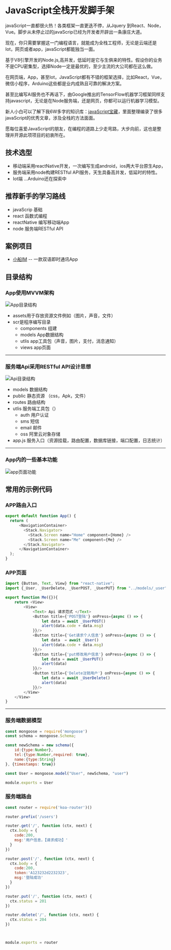 # JavaScript全栈开发脚手架

javaScript一直都很火热！各类框架一直更迭不停，从Jquery 到React、Node，Vue。脚步从未停止过的javaScrip已经为开发者开辟出一条康庄大道。 

现在，你只需要掌握这一门编程语言，就能成为全栈工程师，无论是云端还是Iot，网页或者app，javaScript都能独当一面。 

基于V8引擎开发的Node.js,高并发，低延时是它与生俱来的特性。假设你的业务不是CPU密集型，选择Node一定是最优的，至少主流的大公司都在这么做。

在网页端，App，甚至Iot，JavaScript都有不错的框架选择，比如React，Vue，微信小程序，Arduino这些都是业内成熟且可靠的解决方案。

甚至比编写AI服务也不再话下，由Google推出的TensorFlow机器学习框架同样支持javascript，无论是在Node服务端，还是网页，你都可以运行机器学习模型。

新人小白可以了解下我6W多字的知识库：[javaScript宝藏](https://www.yuque.com/u4015/ef4a0b)，里面整理编录了很多javaScript的优秀文章，涉及全栈的方法面面。

愿每位喜爱JavaScript的朋友，在编程的道路上少走弯路，大步向前，这也是整理并开源此项项目的初衷所在。



## 技术选型
* 移动端采用reactNative开发，一次编写生成android，ios两大平台原生App，
* 服务端采用node构建RESTful API服务，天生具备高并发，低延时的特性。
* Iot端 ...Arduino还在探索中

## 推荐新手的学习路线
* javaScrip 基础
* react 函数式编程
* reactNative 编写移动端App
* node 服务端RESTful API

## 案例项目
* [小船IM](https://www.boatim.top/) -- 一款双语即时通讯App

## 目录结构
### App使用MVVM架构
![App目录结构](https://boatim.top/img/App.png)
* assets用于存放资源文件例如（图片，声音，文件）
* scr是程序编写目录
  * components  组建
  * models App数据结构
  * utlis app工具包（声音，图片，支付，消息通知）
  * views app页面
***

### 服务端Api采用RESTful API设计思想
![Api目录结构](https://boatim.top/img/api.png)
* models 数据结构
* public 静态资源 （css，Apk，文件）
* routes 路由结构
* utlis 服务端工具包（）
  * auth 用户认证
  * sms 短信
  * email 邮件
  * oss 阿里云对象存储
* app.js 服务入口（资源挂载，路由配置，数据库链接，端口配置，日志统计）
***

### App内的一些基本功能
![app页面功能](https://boatim.top/img/apps.png)

### 

## 常用的示例代码
### APP路由入口
``` JavaScript
export default function App() {
  return (
      <NavigationContainer>
        <Stack.Navigator>
          <Stack.Screen name="Home" component={Home} />
          <Stack.Screen name="Me" component={Me} />
        </Stack.Navigator>
      </NavigationContainer>
  );
}
```

### APP页面
``` JavaScript
import {Button, Text, View} from "react-native";
import {_User, _UserDelete, _UserPOST, _UserPUT} from "../models/_user";

export function Me({}){
    return <View>
        <View>
            <Text> Api 请求范式 </Text>
            <Button title={'POST登陆'} onPress={async () => {
                let data = await _UserPOST()
                alert(data.code + data.msg)
            }}/>
            <Button title={'Get请求个人信息'} onPress={async () => {
                let data  = await _User()
                alert(data.code + data.msg)
            }}/>
            <Button title={'put修改用户信息'} onPress={async () => {
                let data = await _UserPUT()
                alert(data)
            }}/>
            <Button title={'Delete注销用户'} onPress={async () => {
                let data = await _UserDelete()
                alert(data)
            }}/>
        </View>
    </View>
}
```
*** 
### 服务端数据模型
``` JavaScript
const mongoose = require('mongoose')
const schema = mongoose.Schema;

const newSchema = new schema({
    id:{type:Number},
    tel:{type:Number,required: true},
    name:{type:String}
}, {timestamps: true})

const User = mongoose.model("User", newSchema, "user")

module.exports = User
```


### 服务端路由
``` JavaScript
const router = require('koa-router')()

router.prefix('/users')

router.get('/', function (ctx, next) {
  ctx.body = {
    code:200,
    msg:'用户信息，【请求成功】'
  }
})

router.post('/', function (ctx, next) {
  ctx.body = {
    code:200,
    token:'A123232d2232323',
    msg:'登陆成功'
  }
})

router.put('/', function (ctx, next) {
  ctx.status = 201
})

router.delete('/', function (ctx, next) {
  ctx.status = 204
})



module.exports = router
```










